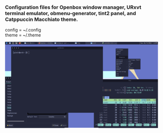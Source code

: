 ### Configuration files for Openbox window manager, URxvt terminal emulator, obmenu-generator, tint2 panel, and Catppuccin Macchiato theme.

config = ~/.config<br>
theme = ~/.theme

<img src="screen.png">

